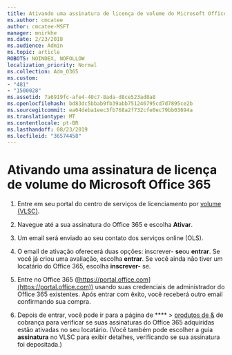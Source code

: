 ```yaml
---
title: Ativando uma assinatura de licença de volume do Microsoft Office 365
ms.author: cmcatee
author: cmcatee-MSFT
manager: mnirkhe
ms.date: 2/23/2018
ms.audience: Admin
ms.topic: article
ROBOTS: NOINDEX, NOFOLLOW
localization_priority: Normal
ms.collection: Adm_O365
ms.custom:
- "481"
- "1500028"
ms.assetid: 7a6919fc-afe4-40c7-8ada-d8ce523ad8a8
ms.openlocfilehash: bd83dc5bbab9fb39abb751246795cd7d7895ce2b
ms.sourcegitcommit: ea64deba1eec3fb768a2f732cfe0ec79bb03694a
ms.translationtype: MT
ms.contentlocale: pt-BR
ms.lasthandoff: 08/23/2019
ms.locfileid: "36574458"
---
```

# <a name="activating-a-microsoft-office-365-volume-license-subscription"></a>Ativando uma assinatura de licença de volume do Microsoft Office 365

1. Entre em seu portal do centro de serviços de licenciamento por [volume (VLSC)](http://go.microsoft.com/fwlink/p/?LinkId=329762).

2. Navegue até a sua assinatura do Office 365 e escolha **Ativar**.

3. Um email será enviado ao seu contato dos serviços online (OLS).

4. O email de ativação oferecerá duas opções: inscrever- **se**ou **entrar**. Se você já criou uma avaliação, escolha **entrar**. Se você ainda não tiver um locatário do Office 365, escolha **inscrever-** se.

5. Entre no Office 365 ([https://portal.office.com](https://portal.office.com)) usando suas credenciais de administrador do Office 365 existentes. Após entrar com êxito, você receberá outro email confirmando sua compra.

6. Depois de entrar, você pode ir para a página de **** \> [produtos de &](https://go.microsoft.com/fwlink/p/?linkid=842054) de cobrança para verificar se suas assinaturas do Office 365 adquiridas estão ativadas no seu locatário. (Você também pode escolher a guia **assinatura** no VLSC para exibir detalhes, verificando se sua assinatura foi depositada.)